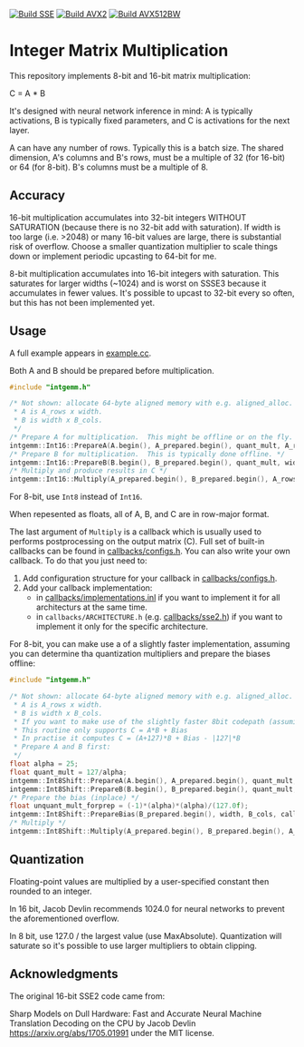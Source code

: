 [![Build SSE](https://img.shields.io/jenkins/s/http/vali.inf.ed.ac.uk/jenkins/view/intgemm/job/intgemm-SSE.svg?label=SSE)](http://vali.inf.ed.ac.uk/jenkins/job/intgemm-SSE/)
[![Build AVX2](https://img.shields.io/jenkins/s/http/vali.inf.ed.ac.uk/jenkins/view/intgemm/job/intgemm-AVX2.svg?label=AVX2)](http://vali.inf.ed.ac.uk/jenkins/job/intgemm-AVX2/)
[![Build AVX512BW](https://img.shields.io/jenkins/s/http/vali.inf.ed.ac.uk/jenkins/view/intgemm/job/intgemm-AVX512BW.svg?label=AVX512BW)](http://vali.inf.ed.ac.uk/jenkins/job/intgemm-AVX512BW/)

# Integer Matrix Multiplication

This repository implements 8-bit and 16-bit matrix multiplication:

C = A * B

It's designed with neural network inference in mind: A is typically activations, B is typically fixed parameters, and C is activations for the next layer.

A can have any number of rows.  Typically this is a batch size.
The shared dimension, A's columns and B's rows, must be a multiple of 32 (for 16-bit) or 64 (for 8-bit).
B's columns must be a multiple of 8.

## Accuracy
16-bit multiplication accumulates into 32-bit integers WITHOUT SATURATION (because there is no 32-bit add with saturation). If width is too large (i.e. >2048) or many 16-bit values are large, there is substantial risk of overflow.  Choose a smaller quantization multiplier to scale things down or implement periodic upcasting to 64-bit for me.

8-bit multiplication accumulates into 16-bit integers with saturation.  This saturates for larger widths (~1024) and is worst on SSSE3 because it accumulates in fewer values.  It's possible to upcast to 32-bit every so often, but this has not been implemented yet.

## Usage

A full example appears in [example.cc](example.cc).

Both A and B should be prepared before multiplication.
```C++
#include "intgemm.h"

/* Not shown: allocate 64-byte aligned memory with e.g. aligned_alloc.
 * A is A_rows x width.
 * B is width x B_cols.
 */
/* Prepare A for multiplication.  This might be offline or on the fly. */
intgemm::Int16::PrepareA(A.begin(), A_prepared.begin(), quant_mult, A_rows, width);
/* Prepare B for multiplication.  This is typically done offline. */
intgemm::Int16::PrepareB(B.begin(), B_prepared.begin(), quant_mult, width, B_cols);
/* Multiply and produce results in C */
intgemm::Int16::Multiply(A_prepared.begin(), B_prepared.begin(), A_rows, width, B_cols, intgemm::callbacks::UnquantizeAndWrite(1.0 / (quant_mult * quant_mult), C.begin()));
```
For 8-bit, use `Int8` instead of `Int16`.

When repesented as floats, all of A, B, and C are in row-major format.

The last argument of `Multiply` is a callback which is usually used to performs postprocessing on the output matrix (C). Full set of built-in callbacks can be found in [callbacks/configs.h](callbacks/configs.h). You can also write your own callback. To do that you just need to:
1. Add configuration structure for your callback in [callbacks/configs.h](callbacks/configs.h).
2. Add your callback implementation:
   - in [callbacks/implementations.inl](callbacks/implementations.inl) if you want to implement it for all architecturs at the same time.
   - in `callbacks/ARCHITECTURE.h` (e.g. [callbacks/sse2.h](callbacks/sse2.h)) if you want to implement it only for the specific architecture.

For 8-bit, you can make use a of a slightly faster implementation, assuming you can determine tha quantization multipliers and prepare the biases offline:

```C++
#include "intgemm.h"

/* Not shown: allocate 64-byte aligned memory with e.g. aligned_alloc.
 * A is A_rows x width.
 * B is width x B_cols.
 * If you want to make use of the slightly faster 8bit codepath (assuming you can cache biases and quantization multipliers)
 * This routine only supports C = A*B + Bias
 * In practise it computes C = (A+127)*B + Bias - |127|*B
 * Prepare A and B first:
 */
float alpha = 25;
float quant_mult = 127/alpha;
intgemm::Int8Shift::PrepareA(A.begin(), A_prepared.begin(), quant_mult, A_rows, width);
intgemm::Int8Shift::PrepareB(B.begin(), B_prepared.begin(), quant_mult, width, B_cols);
/* Prepare the bias (inplace) */
float unquant_mult_forprep = (-1)*(alpha)*(alpha)/(127.0f);
intgemm::Int8Shift::PrepareBias(B_prepared.begin(), width, B_cols, callbacks::UnquantizeAndAddBiasAndWrite(unquant_mult_forprep, inputBias.begin(), inputBias.begin()));
/* Multiply */
intgemm::Int8Shift::Multiply(A_prepared.begin(), B_prepared.begin(), A_rows, width, B_cols, callbacks::UnquantizeAndAddBiasAndWrite(unquant_mult_forprep, bias.begin(), C.begin()));
```

## Quantization
Floating-point values are multiplied by a user-specified constant then rounded to an integer.

In 16 bit, Jacob Devlin recommends 1024.0 for neural networks to prevent the aforementioned overflow.

In 8 bit, use 127.0 / the largest value (use MaxAbsolute).  Quantization will saturate so it's possible to use larger multipliers to obtain clipping.

## Acknowledgments
The original 16-bit SSE2 code came from:

Sharp Models on Dull Hardware: Fast and Accurate Neural Machine Translation Decoding on the CPU by Jacob Devlin https://arxiv.org/abs/1705.01991 under the MIT license.
